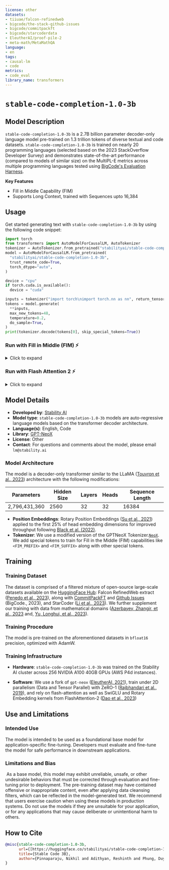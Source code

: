 ```yaml
---
license: other
datasets:
- tiiuae/falcon-refinedweb
- bigcode/the-stack-github-issues
- bigcode/commitpackft
- bigcode/starcoderdata
- EleutherAI/proof-pile-2
- meta-math/MetaMathQA
language:
- en
tags:
- causal-lm
- code
metrics:
- code_eval
library_name: transformers
---
```

# `stable-code-completion-1.0-3b`

## Model Description

`stable-code-completion-1.0-3b` is a 2.7B billion parameter decoder-only language model pre-trained on 1.3 trillion tokens of diverse textual and code datasets. `stable-code-completion-1.0-3b` is trained on nearly 20 programming languages (selected based on the 2023 StackOverflow Developer Survey) and demonstrates state-of-the-art performance (compared to models of similar size) on the MultiPL-E metrics across multiple programming languages tested using [BigCode's Evaluation Harness](https://github.com/bigcode-project/bigcode-evaluation-harness/tree/main).

**Key Features**
* Fill in Middle Capability (FIM)
* Supports Long Context, trained with Sequences upto 16,384

## Usage

Get started generating text with `stable-code-completion-1.0-3b` by using the following code snippet:

```python
import torch
from transformers import AutoModelForCausalLM, AutoTokenizer
tokenizer = AutoTokenizer.from_pretrained("stabilityai/stable-code-completion-1.0-3b", trust_remote_code=True)
model = AutoModelForCausalLM.from_pretrained(
  "stabilityai/stable-code-completion-1.0-3b",
  trust_remote_code=True,
  torch_dtype="auto",
)

device = "cpu"
if torch.cuda.is_available():
  device = "cuda"

inputs = tokenizer("import torch\nimport torch.nn as nn", return_tensors="pt").to(device)
tokens = model.generate(
  **inputs,
  max_new_tokens=48,
  temperature=0.2,
  do_sample=True,
)
print(tokenizer.decode(tokens[0], skip_special_tokens=True))
```

### Run with Fill in Middle (FIM) ⚡️

<details>
<summary> Click to expand </summary>

```python
from transformers import AutoModelForCausalLM, AutoTokenizer
tokenizer = AutoTokenizer.from_pretrained("stabilityai/stable-code-completion-1.0-3b", trust_remote_code=True)
model = AutoModelForCausalLM.from_pretrained(
  "stabilityai/stable-code-completion-1.0-3b",
  trust_remote_code=True,
  torch_dtype="auto",
+ attn_implementation="flash_attention_2",
)

device = "cpu"
if torch.cuda.is_available():
  device = "cuda"

inputs = tokenizer("<fim_prefix>def fib(n):<fim_suffix>    else:\n        return fib(n - 2) + fib(n - 1)<fim_middle>", return_tensors="pt").to("cuda")
tokens = model.generate(
  **inputs,
  max_new_tokens=48,
  temperature=0.2,
  do_sample=True,
)
print(tokenizer.decode(tokens[0], skip_special_tokens=True))
```

</details>

### Run with Flash Attention 2 ⚡️

<details>
<summary> Click to expand </summary>

```python
from transformers import AutoModelForCausalLM, AutoTokenizer
tokenizer = AutoTokenizer.from_pretrained("stabilityai/stable-code-completion-1.0-3b", trust_remote_code=True)
model = AutoModelForCausalLM.from_pretrained(
  "stabilityai/stable-code-completion-1.0-3b",
  trust_remote_code=True,
  torch_dtype="auto",
+ attn_implementation="flash_attention_2",
)

device = "cpu"
if torch.cuda.is_available():
  device = "cuda"

inputs = tokenizer("import torch\nimport torch.nn as nn", return_tensors="pt").to("cuda")
tokens = model.generate(
  **inputs,
  max_new_tokens=48,
  temperature=0.2,
  do_sample=True,
)
print(tokenizer.decode(tokens[0], skip_special_tokens=True))
```

</details>


## Model Details

* **Developed by**: [Stability AI](https://stability.ai/)
* **Model type**: `stable-code-completion-1.0-3b` models are auto-regressive language models based on the transformer decoder architecture.
* **Language(s)**: English, Code
* **Library**: [GPT-NeoX](https://github.com/EleutherAI/gpt-neox)
* **License**: Other
* **Contact**: For questions and comments about the model, please email `lm@stability.ai`

### Model Architecture

The model is a decoder-only transformer similar to the LLaMA ([Touvron et al., 2023](https://arxiv.org/abs/2307.09288)) architecture with the following modifications:

| Parameters     | Hidden Size | Layers | Heads | Sequence Length |
|----------------|-------------|--------|-------|-----------------|
| 2,796,431,360  | 2560        | 32     | 32    | 16384            |

* **Position Embeddings**: Rotary Position Embeddings ([Su et al., 2021](https://arxiv.org/abs/2104.09864)) applied to the first 25% of head embedding dimensions for improved throughput following [Black et al. (2022)](https://arxiv.org/pdf/2204.06745.pdf).
* **Tokenizer**: We use a modified version of the GPTNeoX Tokenizer.[`NeoX`](https://github.com/EleutherAI/gpt-neox). We add special tokens to train for Fill in the Middle (FIM) capabilities like `<FIM_PREFIX>` and `<FIM_SUFFIX>` along with other special tokens.

## Training

### Training Dataset

The dataset is comprised of a filtered mixture of open-source large-scale datasets available on the [HuggingFace Hub](https://huggingface.co/datasets): Falcon RefinedWeb extract ([Penedo et al., 2023](https://huggingface.co/datasets/tiiuae/falcon-refinedweb)), along with [CommitPackFT](https://huggingface.co/datasets/bigcode/commitpackft) and [Github Issues](https://huggingface.co/datasets/bigcode/the-stack-github-issues) (BigCode., 2023), and StarCoder ([Li et al., 2023](https://arxiv.org/abs/2305.06161)). We further supplement our training with data from mathematical domains ([Azerbayev, Zhangir, et al., 2023](https://arxiv.org/abs/2310.10631) and, [Yu, Longhui, et al., 2023](https://arxiv.org/abs/2309.12284)). 

### Training Procedure

The model is pre-trained on the aforementioned datasets in `bfloat16` precision, optimized with AdamW.

### Training Infrastructure

* **Hardware**: `stable-code-completion-1.0-3b` was trained on the Stability AI cluster across 256 NVIDIA A100 40GB GPUs (AWS P4d instances).

* **Software**: We use a fork of `gpt-neox` ([EleutherAI, 2021](https://github.com/EleutherAI/gpt-neox)), train under 2D parallelism (Data and Tensor Parallel) with ZeRO-1 ([Rajbhandari et al., 2019](https://arxiv.org/abs/1910.02054v3)), and rely on flash-attention as well as SwiGLU and Rotary Embedding kernels from FlashAttention-2 ([Dao et al., 2023](https://tridao.me/publications/flash2/flash2.pdf))

## Use and Limitations

### Intended Use

The model is intended to be used as a foundational base model for application-specific fine-tuning. Developers must evaluate and fine-tune the model for safe performance in downstream applications.

### Limitations and Bias
​
As a base model, this model may exhibit unreliable, unsafe, or other undesirable behaviors that must be corrected through evaluation and fine-tuning prior to deployment. The pre-training dataset may have contained offensive or inappropriate content, even after applying data cleansing filters, which can be reflected in the model-generated text. We recommend that users exercise caution when using these models in production systems. Do not use the models if they are unsuitable for your application, or for any applications that may cause deliberate or unintentional harm to others.

## How to Cite

```bibtex
@misc{stable-code-completion-1.0-3b,
      url={[https://huggingface.co/stabilityai/stable-code-completion-1.0-3b](https://huggingface.co/stabilityai/stable-code-completion-1.0-3b)},
      title={Stable Code 3B},
      author={Pinnaparaju, Nikhil and Adithyan, Reshinth and Phung, Duy and Tow, Jonathan and Baicoianu, James and  and Cooper, Nathan}
}
```
